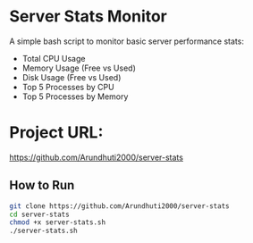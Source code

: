 # Server Stats Monitor

A simple bash script to monitor basic server performance stats:
- Total CPU Usage
- Memory Usage (Free vs Used)
- Disk Usage (Free vs Used)
- Top 5 Processes by CPU
- Top 5 Processes by Memory

# Project URL:
https://github.com/Arundhuti2000/server-stats

## How to Run

```bash
git clone https://github.com/Arundhuti2000/server-stats
cd server-stats
chmod +x server-stats.sh
./server-stats.sh
